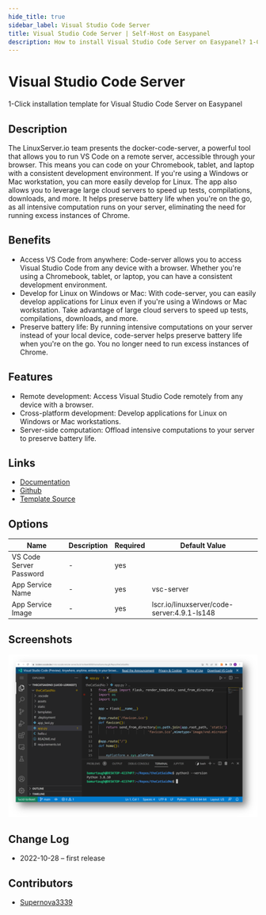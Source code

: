 ```yaml
---
hide_title: true
sidebar_label: Visual Studio Code Server
title: Visual Studio Code Server | Self-Host on Easypanel
description: How to install Visual Studio Code Server on Easypanel? 1-Click installation template for Visual Studio Code Server on Easypanel
---
```


<!-- generated -->

# Visual Studio Code Server

1-Click installation template for Visual Studio Code Server on Easypanel

## Description

The LinuxServer.io team presents the docker-code-server, a powerful tool that allows you to run VS Code on a remote server, accessible through your browser. This means you can code on your Chromebook, tablet, and laptop with a consistent development environment. If you&#39;re using a Windows or Mac workstation, you can more easily develop for Linux. The app also allows you to leverage large cloud servers to speed up tests, compilations, downloads, and more. It helps preserve battery life when you&#39;re on the go, as all intensive computation runs on your server, eliminating the need for running excess instances of Chrome.

## Benefits

- Access VS Code from anywhere: Code-server allows you to access Visual Studio Code from any device with a browser. Whether you're using a Chromebook, tablet, or laptop, you can have a consistent development environment.
- Develop for Linux on Windows or Mac: With code-server, you can easily develop applications for Linux even if you're using a Windows or Mac workstation. Take advantage of large cloud servers to speed up tests, compilations, downloads, and more.
- Preserve battery life: By running intensive computations on your server instead of your local device, code-server helps preserve battery life when you're on the go. You no longer need to run excess instances of Chrome.

## Features

- Remote development: Access Visual Studio Code remotely from any device with a browser.
- Cross-platform development: Develop applications for Linux on Windows or Mac workstations.
- Server-side computation: Offload intensive computations to your server to preserve battery life.

## Links

- [Documentation](https://github.com/linuxserver/docker-code-server/blob/master/README.md)
- [Github](https://github.com/linuxserver/docker-code-server)
- [Template Source](https://github.com/easypanel-io/templates/tree/main/templates/vscode-server)

## Options

Name | Description | Required | Default Value
-|-|-|-
VS Code Server Password | - | yes | 
App Service Name | - | yes | vsc-server
App Service Image | - | yes | lscr.io/linuxserver/code-server:4.9.1-ls148

## Screenshots

![Visual Studio Code Server Screenshot](./assets/screenshot.png)

## Change Log

- 2022-10-28 – first release

## Contributors

- [Supernova3339](https://github.com/Supernova3339)
